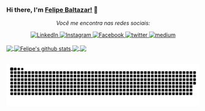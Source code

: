 ### Hi there, I'm [Felipe Baltazar!](https://twitter.com/FelippeBaltazar) 👋

<div align="center">

<i>Você me encontra nas redes sociais:</i><br>

<a href="https://www.linkedin.com/in/felipe-baltazar" target="_blank">
	<img src="https://img.shields.io/badge/LinkedIn-%230077B5.svg?&style=flat-square&logo=linkedin&logoColor=white" alt="LinkedIn">
</a>

<a href="https://www.instagram.com/felipebaltazar" target="_blank">
	<img src="https://img.shields.io/badge/Instagram-%23E4405F.svg?&style=flat-square&logo=instagram&logoColor=white" alt="Instagram">
</a>

<a href="https://www.facebook.com/felipe.dasilvabaltazar" target="_blank">
	<img src="https://img.shields.io/badge/Facebook-%231877F2.svg?&style=flat-square&logo=facebook&logoColor=white" alt="Facebook">
</a>

<a href="https://twitter.com/FelippeBaltazar" target="_blank">
	<img src="https://img.shields.io/badge/twitter-blue?&style=flat-square&logo=twitter&logoColor=white" alt="twitter">
</a>

<a href="https://medium.com/@felipedasilvabaltazar" target="_blank">
	<img src="https://img.shields.io/badge/medium-black?&style=flat-square&logo=medium&logoColor=white" alt="medium">
</a>
</div>
<br/>

<a href="https://github.com/felipebaltazar/Xamarin.Forms.NeoControls">
  <img align="center" src="https://github-readme-stats.anuraghazra1.vercel.app/api/top-langs/?username=felipebaltazar&hide=Batchfile" />
</a>
<a href="https://github.com/felipebaltazar/Xamarin.Forms.NeoControls">
  <img align="center" src="https://github-readme-stats.anuraghazra1.vercel.app/api?username=felipebaltazar&show_icons=true&line_height=27" alt="Felipe's github stats" />
</a>

<a href="https://github.com/felipebaltazar/SkiaSharp.Forms.Xaml">
  <img align="center" src="https://github-readme-stats.anuraghazra1.vercel.app/api/pin/?username=felipebaltazar&repo=SkiaSharp.Forms.Xaml" />
</a>    
<a href="https://github.com/felipebaltazar/Xamarin.Forms.NeoControls">
  <img align="center" src="https://github-readme-stats.anuraghazra1.vercel.app/api/pin/?username=felipebaltazar&repo=Xamarin.Forms.NeoControls" />
</a>
<br />
<br />
<div align="center">

![Snake animation](https://github.com/felipebaltazar/felipebaltazar/blob/output/github-contribution-grid-snake.svg)
 
</div>
